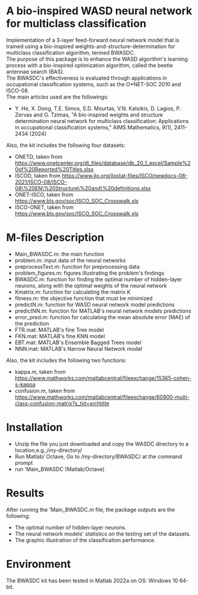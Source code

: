 # A bio-inspired WASD neural network for multiclass classification
Implementation of a 3-layer feed-forward neural network model that is trained using a bio-inspired weights-and-structure-determination for multiclass classification algorithm, termed BWASDC.\
The purpose of this package is to enhance the WASD algorithm's learning process with a bio-inspired optimization algorithm, called the beetle antennae search (BAS).\
The BWASDC's effectiveness is evaluated through applications in occupational classification systems, such as the O\*NET-SOC 2010 and ISCO-08.\
The main articles used are the followings:
*	Y. He, X. Dong, T.E. Simos, S.D. Mourtas, V.N. Katsikis, D. Lagios, P. Zervas and G. Tzimas, "A bio-inspired weights and structure determination neural network for multiclass classification: Applications in occupational classification systems," AIMS Mathematics, 9(1), 2411-2434 (2024)

Also, the kit includes the following four datasets:
*	ONETD, taken from https://www.onetcenter.org/dl_files/database/db_20_1_excel/Sample%20of%20Reported%20Titles.xlsx
*	ISCOD, taken from https://www.ilo.org/ilostat-files/ISCO/newdocs-08-2021/ISCO-08/ISCO-08\%20EN\%20Structure\%20and\%20definitions.xlsx
*	ONET-ISCO, taken from https://www.bls.gov/soc/ISCO_SOC_Crosswalk.xls
*	ISCO-ONET, taken from https://www.bls.gov/soc/ISCO_SOC_Crosswalk.xls

# M-files Description
*	Main_BWASDC.m: the main function
*	problem.m: input data of the neural networks
*	preprocessText.m: function for preprocessing data
*	problem_figures.m: figures illustrating the problem's findings
*	BWASDC.m: function for finding the optimal number of hidden-layer neurons, along with the optimal weights of the neural network
*	Kmatrix.m: function for calculating the matrix K
*	fitness.m: the objective function that must be minimized
*	predictN.m: function for WASD neural network model predictions
*	predictNN.m: function for MATLAB's neural network models predictions 
*	error_pred.m: function for calculating the mean absolute error (MAE) of the prediction
*	FTR.mat: MATLAB's fine Tree model 
*	FKN.mat: MATLAB's fine KNN model 
*	EBT.mat: MATLAB's Ensemble Bagged Trees model
*	NNN.mat: MATLAB's Narrow Neural Network model

Also, the kit includes the following two functions:
* kappa.m, taken from https://www.mathworks.com/matlabcentral/fileexchange/15365-cohen-s-kappa
* confusion.m, taken from https://www.mathworks.com/matlabcentral/fileexchange/60900-multi-class-confusion-matrix?s_tid=srchtitle

# Installation
*	Unzip the file you just downloaded and copy the WASDC directory to a location,e.g.,/my-directory/
*	Run Matlab/ Octave, Go to /my-directory/BWASDC/ at the command prompt
*	run 'Main_BWASDC (Matlab/Octave)

# Results
After running the 'Main_BWASDC.m file, the package outputs are the following:
*	The optimal number of hidden-layer neurons.
*	The neural network models' statistics on the testing set of the datasets.
*	The graphic illustration of the classification performance.

# Environment
The BWASDC kit has been tested in Matlab 2022a on OS: Windows 10 64-bit.
